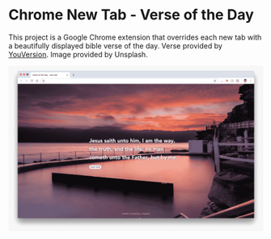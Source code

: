 # Chrome New Tab - Verse of the Day
This project is a Google Chrome extension that overrides each new tab with a beautifully displayed bible verse of the day. Verse provided by [YouVersion](https://developers.youversion.com/). Image provided by Unsplash.

![Example Image](/Example.png)
